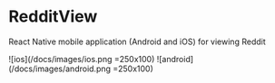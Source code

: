 # RedditView
React Native mobile application (Android and iOS) for viewing Reddit


![ios](/docs/images/ios.png =250x100) ![android](/docs/images/android.png =250x100)
